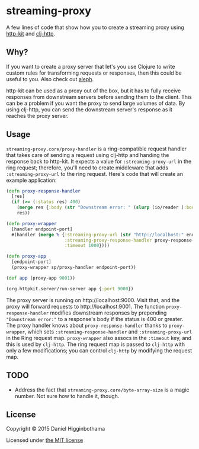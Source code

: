 # streaming-proxy

A few lines of code that show how you to create a streaming proxy
using [http-kit](http://www.http-kit.org/) and
[clj-http](https://github.com/dakrone/clj-http).

## Why?

If you want to create a proxy server that let's you use Clojure to
write custom rules for transforming requests or responses, then this
could be useful to you. Also check out
[aleph](https://github.com/ztellman/aleph).

http-kit can be used as a proxy out of the box, but it has to fully
receive responses from downstream servers before sending them to the
client. This can be a problem if you want the proxy to send large
volumes of data. By using clj-http, you can send the downstream
server's response as it reaches the proxy server.

## Usage

`streaming-proxy.core/proxy-handler` is a ring-compatible request
handler that takes care of sending a request using clj-http and
handing the response back to http-kit. It expects a value for
`:streaming-proxy-url` in the ring request; therefore, you'll need to
create middleware that adds `:streaming-proxy-url` to the ring
request. Here's code that will create an example application:

```clojure
(defn proxy-response-handler
  [res]
  (if (>= (:status res) 400)
    (merge res {:body (str "Downstream error: " (slurp (io/reader (:body res))))})
    res))

(defn proxy-wrapper
  [handler endpoint-port]
  #(handler (merge % {:streaming-proxy-url (str "http://localhost:" endpoint-port (:uri %))
                      :streaming-proxy-response-handler proxy-response-handler
                      :timeout 1000})))

(defn proxy-app
  [endpoint-port]
  (proxy-wrapper sp/proxy-handler endpoint-port))

(def app (proxy-app 9001))

(org.httpkit.server/run-server app {:port 9000})
```

The proxy server is running on http://localhost:9000. Visit that, and
the proxy will forward requests to http://localhost:9001. The function
`proxy-response-handler` modifies downstream responses by prepending
`"Downstream error:"` to a response's body if the status is 400 or
greater. The proxy handler knows about `proxy-response-handler` thanks
to `proxy-wrapper`, which sets `:streaming-response-handler` and
`:streaming-proxy-url` in the Ring request map. `proxy-wrapper` also
assocs in the `:timeout` key, and this is used by `clj-http`. The ring
request map is passed to `clj-http` with only a few modifications; you
can control `clj-http` by modifying the request map.

## TODO

* Address the fact that `streaming-proxy.core/byte-array-size` is a
  magic number. Not sure how to handle it, though.

## License

Copyright © 2015 Daniel Higginbothama

Licensed under [the MIT license](http://opensource.org/licenses/MIT)
